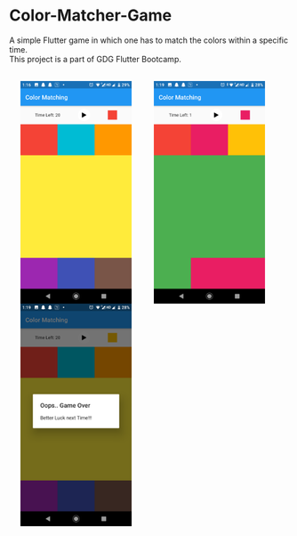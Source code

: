 # Color-Matcher-Game

A simple Flutter game in which one has to match the colors within a specific time.<br>
This project is a part of GDG Flutter Bootcamp.<br><br>

<img align="left" src="https://raw.githubusercontent.com/Gupta-shifali/Color-Matcher-Game/master/Screenshot_1.png" width="200" height="400" hspace=20> 
<img align="left" src="https://raw.githubusercontent.com/Gupta-shifali/Color-Matcher-Game/master/Screenshot_2.png" width="200" height="400" hspace=20>
<img align="left" src="https://raw.githubusercontent.com/Gupta-shifali/Color-Matcher-Game/master/Screenshot_3.png" width="200" height="400" hspace=20>
